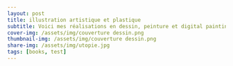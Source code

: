 ```yaml
---
layout: post
title: illustration artistique et plastique
subtitle: Voici mes réalisations en dessin, peinture et digital painting
cover-img: /assets/img/couverture dessin.png
thumbnail-img: /assets/img/couverture dessin.png
share-img: /assets/img/utopie.jpg
tags: [books, test]
---
```

